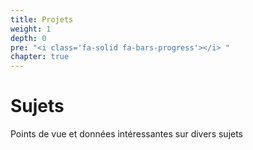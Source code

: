 ```yaml
---
title: Projets
weight: 1
depth: 0
pre: "<i class='fa-solid fa-bars-progress'></i> "
chapter: true
---
```


# Sujets

Points de vue et données intéressantes sur divers sujets